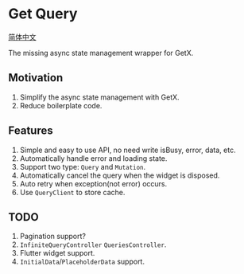 # Get Query

[简体中文](./README.CN.md)

The missing async state management wrapper for GetX.

## Motivation

1. Simplify the async state management with GetX.
2. Reduce boilerplate code.

## Features

1. Simple and easy to use API, no need write isBusy, error, data, etc.
2. Automatically handle error and loading state.
3. Support two type: `Query` and `Mutation`.
4. Automatically cancel the query when the widget is disposed.
5. Auto retry when exception(not error) occurs.
6. Use `QueryClient` to store cache.

## TODO

1. Pagination support?
2. `InfiniteQueryController` `QueriesController`.
3. Flutter widget support.
4. `InitialData`/`PlaceholderData` support.
